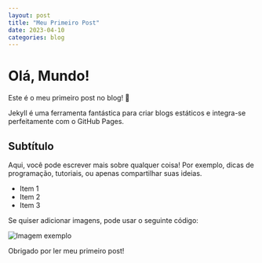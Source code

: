 ```yaml
---
layout: post
title: "Meu Primeiro Post"
date: 2023-04-10
categories: blog
---
```


# Olá, Mundo!

Este é o meu primeiro post no blog! 🎉

Jekyll é uma ferramenta fantástica para criar blogs estáticos e integra-se perfeitamente com o GitHub Pages.

## Subtítulo

Aqui, você pode escrever mais sobre qualquer coisa! Por exemplo, dicas de programação, tutoriais, ou apenas compartilhar suas ideias.

- Item 1
- Item 2
- Item 3

Se quiser adicionar imagens, pode usar o seguinte código:

![Imagem exemplo](https://exemplo.com/imagem.jpg)

Obrigado por ler meu primeiro post!


